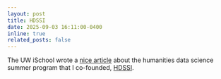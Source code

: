 ```yaml
---
layout: post
title: HDSSI
date: 2025-09-03 16:11:00-0400
inline: true
related_posts: false
---
```


The UW iSchool wrote a [nice article](https://ischool.uw.edu/news/2025/09/students-faculty-collaborate-and-bond-summer-institute) about the humanities data science summer program that I co-founded, [HDSSI](https://humanitiesdatalab.ds.lib.uw.edu/hdssi/).